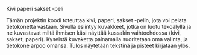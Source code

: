 Kivi paperi sakset -peli

Tämän projektin koodi toteuttaa kivi, paperi, sakset -pelin, jota voi pelata tietokonetta vastaan.
Sivulla esiintyy kuvakkeet, jotka on luotu tekoälyllä ja ne kuvastavat miltä ihmisen käsi näyttää kussakin vaihtoehdossa (kivi, sakset, paperi). 
Kyseistä kuvaketta painamalla suoritetaan oma valinta, ja tietokone arpoo omansa.
Tulos näytetään tekstinä ja pisteet kirjataan ylös.
